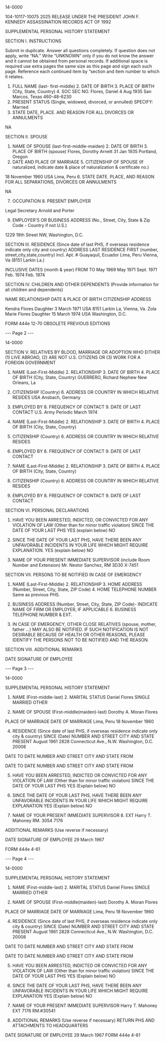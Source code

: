 14-0000

104-10117-10075
2025 RELEASE UNDER THE PRESIDENT JOHN F. KENNEDY ASSASSINATION RECORDS ACT OF 1992

SUPPLEMENTAL PERSONAL HISTORY STATEMENT

SECTION I. INSTRUCTIONS

Submit in duplicate. Answer all questions completely. If question does not apply, write “NA.” Write “UNKNOWN” only if you do not know the answer and it cannot be obtained from personal records. If additional space is required use extra pages the same size as this page and sign each such page. Reference each continued item by “section and item number to which it relates.

1. FULL NAME (last- first-middle) 2. DATE OF BIRTH 3. PLACE OF BIRTH (City, State, Country) 4. SOC SEC NO.
Flores, Daniel 4 Aug 1935 San Marcos, Texas 460-48-6230
5. PRESENT STATUS (Single, widowed, divorced, or annulled) SPECIFY: Married
6. STATE DATE, PLACE. AND REASON FOR ALL DIVORCES OR ANNULMENTS

NA

SECTION II. SPOUSE
1. NAME OF SPOUSE (last-first-middle-maiden) 2. DATE OF BIRTH 3. PLACE OF BIRTH (spouse)
Flores, Dorothy Arnett 31 Jan 1935 Portland, Oregon
4. DATE AND PLACE OF MARRIAGE 5. CITIZENSHIP OF SPOUSE (If naturalized, indicate date & place of naturalization & certificate no.)

18 November 1960 USA
Lima, Peru
6. STATE DATE. PLACE, AND REASON FOR ALL SEPARATIONS, DIVORCES OR ANNULMENTS

NA

7. OCCUPATION 8. PRESENT EMPLOYER

Legal Secretary Arnold and Porter

9. EMPLOYER'S OR BUSINESS ADDRESS (No., Street, City, State & Zip Code - Country if not U.S.)

1229 19th Street NW, Washington, D.C.

SECTION III. RESIDENCE (Since date of last PHS, if overseas residence indicate only city and country)
ADDRESS LAST RESIDENCE FIRST (number, street,city,state,country) Incl. Apt. #
Guayaquil, Ecuador
Lima, Peru
Vienna, Va (8151 Larkin La.)

INCLUSIVE DATES (month & year)
FROM TO
May 1969 May 1971
Sept. 1971 Feb. 1974
Feb. 1974

SECTION IV. CHILDREN AND OTHER DEPENDENTS (Provide information for all children and dependents)

NAME RELATIONSHIP DATE & PLACE OF BIRTH CITIZENSHIP ADDRESS

Kendra Flores Daughter 3 March 1971 USA 8151 Larkin La, Vienna, Va.
Zola Marie Flores Daughter 15 March 1974 USA Washington, D.C.

FORM 444e
12-70 OBSOLETE PREVIOUS EDITIONS

--- Page 2 ---

14-0000

SECTION V. RELATIVES BY BLOOD, MARRIAGE OR ADOPTION WHO EITHER (1) LIVE ABROAD, (2) ARE NOT U.S. CITIZENS OR (3) WORK FOR A FOREIGN GOVERNMENT

1. NAME (Last-First-Middle) 2. RELATIONSHIP 3. DATE OF BIRTH 4. PLACE OF BIRTH (City, State, Country)
GUERRERO, Richard Nephew New Orleans, La
5. CITIZENSHIP (Country) 6. ADDRESS OR COUNTRY IN WHICH RELATIVE RESIDES
USA Ansbach, Germany
7. EMPLOYED BY 8. FREQUENCY OF CONTACT 9. DATE OF LAST CONTACT
U.S. Army Periodic March 1974

1. NAME (Last-First-Middle) 2. RELATIONSHIP 3. DATE OF BIRTH 4. PLACE OF BIRTH (City, State, Country)
5. CITIZENSHIP (Country) 6. ADDRESS OR COUNTRY IN WHICH RELATIVE RESIDES
7. EMPLOYED BY 8. FREQUENCY OF CONTACT 9. DATE OF LAST CONTACT

1. NAME (Last-First-Middle) 2. RELATIONSHIP 3. DATE OF BIRTH 4. PLACE OF BIRTH (City, State, Country)
5. CITIZENSHIP (Country) 6. ADDRESS OR COUNTRY IN WHICH RELATIVE RESIDES
7. EMPLOYED BY 8. FREQUENCY OF CONTACT 9. DATE OF LAST CONTACT

SECTION VI. PERSONAL DECLARATIONS

1. HAVE YOU BEEN ARRESTED, INDICTED, OR CONVICTED FOR ANY VIOLATION OF LAW (Other than for minor traffic violation) SINCE THE DATE OF YOUR LAST PHS YES (explain below) NO
2. SINCE THE DATE OF YOUR LAST PHS, HAVE THERE BEEN ANY UNFAVORABLE INCIDENTS IN YOUR LIFE WHICH MIGHT REQUIRE EXPLANATION. YES (explain below) NO

3. NAME OF YOUR PRESENT IMMEDIATE SUPERVISOR (include Room Number and Extension) Mr. Nestor Sanchez, RM 3D30 X-7451

SECTION VII. PERSONS TO BE NOTIFIED IN CASE OF EMERGENCY
1. NAME (Last-First-Middle) 2. RELATIONSHIP 3. HOME ADDRESS (Number, Street, City, State, ZIP Code) 4. HOME TELEPHONE NUMBER
Same as previous PHS.

5. BUSINESS ADDRESS (Number, Street, City, State, ZIP Code)- INDICATE NAME OF FIRM OR EMPLOYER, IF APPLICABLE 6. BUSINESS TELEPHONE NUMBER & EXT.

7. IN CASE OF EMERGENCY, OTHER CLOSE RELATIVES (spouse, mother, father ...) MAY ALSO BE NOTIFIED. IF SUCH NOTIFICATION IS NOT DESIRABLE BECAUSE OF HEALTH OR OTHER REASONS, PLEASE IDENTIFY THE PERSONS NOT TO BE NOTIFIED AND THE REASON.

SECTION VIII. ADDITIONAL REMARKS

DATE SIGNATURE OF EMPLOYEE

--- Page 3 ---

14-0000

SUPPLEMENTAL PERSONAL HISTORY STATEMENT

1. NAME (First-middle-last) 2. MARITAL STATUS
Daniel Flores SINGLE MARRIED OTHER

3. NAME OF SPOUSE (First-middle(maiden)-last)
Dorothy A. Moran Flores

PLACE OF MARRIAGE DATE OF MARRIAGE
Lima, Peru 18 November 1960

4. RESIDENCE (Since date of last PHS, if overseas residence indicate only city & country)
SINCE (Date) NUMBER AND STREET CITY AND STATE
PRESENT August 1961 2828 Connecticut Ave., N.W. Washington, D.C. 20008

DATE TO DATE NUMBER AND STREET CITY AND STATE
FROM

DATE TO DATE NUMBER AND STREET CITY AND STATE
FROM

5. HAVE YOU BEEN ARRESTED, INDICTED OR CONVICTED FOR ANY VIOLATION OF LAW (Other than for minor traffic violation) SINCE THE DATE OF YOUR LAST PHS YES (Explain below) NO
6. SINCE THE DATE OF YOUR LAST PHS, HAVE THERE BEEN ANY UNFAVORABLE INCIDENTS IN YOUR LIFE WHICH MIGHT REQUIRE EXPLANATION YES (Explain below) NO

7. NAME OF YOUR PRESENT IMMEDIATE SUPERVISOR 8. EXT
Harry T. Mahoney RM. 3054 7176

ADDITIONAL REMARKS (Use reverse if necessary)

DATE SIGNATURE OF EMPLOYEE
29 March 1967

FORM 444e
4-61

--- Page 4 ---

14-0000

SUPPLEMENTAL PERSONAL HISTORY STATEMENT

1. NAME (First-middle-last) 2. MARITAL STATUS
Daniel Flores SINGLE MARRIED OTHER

3. NAME OF SPOUSE (First-middle(maiden)-last)
Dorothy A. Moran Flores

PLACE OF MARRIAGE DATE OF MARRIAGE
Lima, Peru 18 November 1960

4. RESIDENCE (Since date of last PHS, if overseas residence indicate only city & country)
SINCE (Date) NUMBER AND STREET CITY AND STATE
PRESENT August 1961 2828 Connecticut Ave., N.W. Washington, D.C. 20008

DATE TO DATE NUMBER AND STREET CITY AND STATE
FROM

DATE TO DATE NUMBER AND STREET CITY AND STATE
FROM

5. HAVE YOU BEEN ARRESTED, INDICTED OR CONVICTED FOR ANY VIOLATION OF LAW (Other than for minor traffic violation) SINCE THE DATE OF YOUR LAST PHS YES (Explain below) NO
6. SINCE THE DATE OF YOUR LAST PHS, HAVE THERE BEEN ANY UNFAVORABLE INCIDENTS IN YOUR LIFE WHICH MIGHT REQUIRE EXPLANATION YES (Explain below) NO

7. NAME OF YOUR PRESENT IMMEDIATE SUPERVISOR
Harry T. Mahoney EXT 7176 RM.#30541

8. ADDITIONAL REMARKS (Use reverse if necessary)
RETURN PHS AND ATTACHMENTS TO HEADQUARTERS

DATE SIGNATURE OF EMPLOYEE
29 March 1967
FORM 444e
4-61

